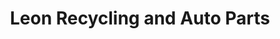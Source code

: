 ---
title: "Leon Recycling and Auto Parts"
url: /leon/leon-recycling-and-auto-parts/
shop: car parts
---